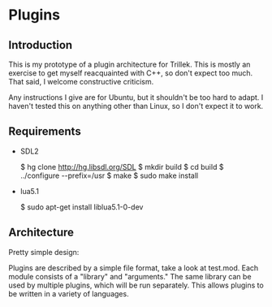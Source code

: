 Plugins
=======

Introduction
------------

This is my prototype of a plugin architecture for Trillek.  This is mostly an exercise to get myself reacquainted with C++, so don't expect too much.  That said, I welcome constructive criticism.

Any instructions I give are for Ubuntu, but it shouldn't be too hard to adapt.  I haven't tested this on anything other than Linux, so I don't expect it to work.

Requirements
------------

 * SDL2

    $ hg clone http://hg.libsdl.org/SDL
    $ mkdir build
    $ cd build
    $ ../configure --prefix=/usr
    $ make
    $ sudo make install

 * lua5.1

    $ sudo apt-get install liblua5.1-0-dev

Architecture
------------

Pretty simple design:

Plugins are described by a simple file format, take a look at test.mod.  Each module consists of a "library" and "arguments."
The same library can be used by multiple plugins, which will be run separately.  This allows plugins to be written in a variety of
languages.
